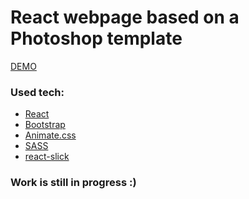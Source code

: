 # React webpage based on a Photoshop template

[DEMO]

### Used tech:
- [React]
- [Bootstrap]
- [Animate.css]
- [SASS]
- [react-slick]

### Work is still in progress :)

[DEMO]: <https://switch-c417a.firebaseapp.com>
[React]: <https://facebook.github.io/react/>
[Bootstrap]: <http://getbootstrap.com/>
[Animate.css]: <https://daneden.github.io/animate.css/>
[SASS]: <http://sass-lang.com>
[react-slick]: <https://github.com/akiran/react-slick>